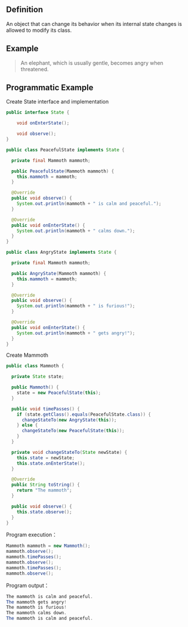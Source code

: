 ## Definition

An object that can change its behavior when its internal state changes is allowed to modify its class.  

## Example

> An elephant, which is usually gentle, becomes angry when threatened.  

## Programmatic Example

Create State interface and implementation

```java
public interface State {

    void onEnterState();

    void observe();
}

public class PeacefulState implements State {

  private final Mammoth mammoth;

  public PeacefulState(Mammoth mammoth) {
    this.mammoth = mammoth;
  }

  @Override
  public void observe() {
    System.out.println(mammoth + " is calm and peaceful.");
  }

  @Override
  public void onEnterState() {
    System.out.println(mammoth + " calms down.");
  }
}

public class AngryState implements State {

  private final Mammoth mammoth;

  public AngryState(Mammoth mammoth) {
    this.mammoth = mammoth;
  }

  @Override
  public void observe() {
    System.out.println(mammoth + " is furious!");
  }

  @Override
  public void onEnterState() {
    System.out.println(mammoth + " gets angry!");
  }
}
```

Create Mammoth

```java
public class Mammoth {

  private State state;

  public Mammoth() {
    state = new PeacefulState(this);
  }

  public void timePasses() {
    if (state.getClass().equals(PeacefulState.class)) {
      changeStateTo(new AngryState(this));
    } else {
      changeStateTo(new PeacefulState(this));
    }
  }

  private void changeStateTo(State newState) {
    this.state = newState;
    this.state.onEnterState();
  }

  @Override
  public String toString() {
    return "The mammoth";
  }

  public void observe() {
    this.state.observe();
  }
}
```

Program execution：

```java
Mammoth mammoth = new Mammoth();
mammoth.observe();
mammoth.timePasses();
mammoth.observe();
mammoth.timePasses();
mammoth.observe();
```

Program output：

```java
The mammoth is calm and peaceful.
The mammoth gets angry!
The mammoth is furious!
The mammoth calms down.
The mammoth is calm and peaceful.
```
